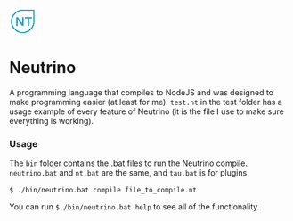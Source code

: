 ![Logo](Logo.png)
# Neutrino
A programming language that compiles to NodeJS and was designed to make programming easier (at least for me).
`test.nt`  in the test folder has a usage example of every feature of Neutrino (it is the file I use to make sure everything is working).


### Usage
The `bin` folder contains the .bat files to run the Neutrino compile. `neutrino.bat` and `nt.bat` are the same, and `tau.bat` is for plugins. 

```batch
$ ./bin/neutrino.bat compile file_to_compile.nt
```

You can run `$./bin/neutrino.bat help` to see all of the functionality.	

